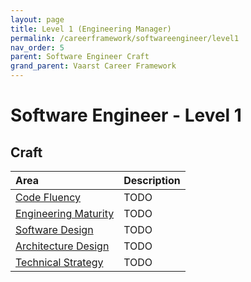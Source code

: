 ```yaml
---
layout: page
title: Level 1 (Engineering Manager)
permalink: /careerframework/softwareengineer/level1
nav_order: 5
parent: Software Engineer Craft
grand_parent: Vaarst Career Framework
---
```


# Software Engineer - Level 1

## Craft

|Area          | Description       |
|:-------------|:------------------|
| [Code Fluency](/careerframework/softwareengineer#code-fluency) | TODO |
| [Engineering Maturity](/careerframework/softwareengineer#engineering-maturity) | TODO |
| [Software Design](/careerframework/softwareengineer#software-design) | TODO |
| [Architecture Design](/careerframework/softwareengineer#architecture-design) | TODO |
| [Technical Strategy](/careerframework/softwareengineer#technical-strategy) | TODO |
